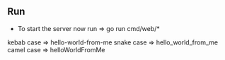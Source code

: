 ## Run

- To start the server now run => go run cmd/web/*





kebab case => hello-world-from-me
snake case => hello_world_from_me
camel case => helloWorldFromMe

